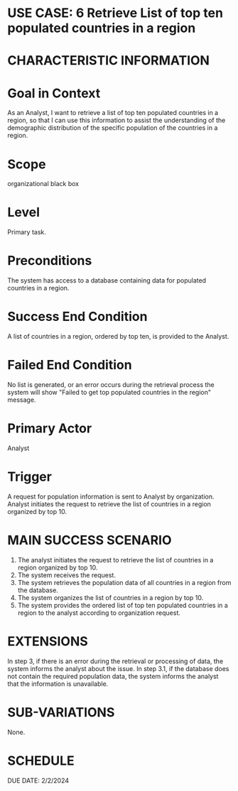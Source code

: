USE CASE: 6 Retrieve List of top ten populated countries in a region
================================================================================

CHARACTERISTIC INFORMATION
=================================

Goal in Context
===================

As an Analyst, I want to retrieve a list of top ten populated countries in a region, so that I can use this information to assist the understanding of the demographic distribution of the specific population of the countries in a region.

Scope
==========
 
organizational black box

Level
==========

Primary task.

Preconditions
=================

The system has access to a database containing data for populated countries in a region.

Success End Condition
=========================

A list of countries in a region, ordered by top ten, is provided to the Analyst.

Failed End Condition
======================

No list is generated, or an error occurs during the retrieval process the system will show "Failed to get top populated countries in the region" message.

Primary Actor
=================

Analyst 

Trigger
============

A request for population information is sent to Analyst by organization. Analyst initiates the request to retrieve the list of countries in a region organized by top 10.

MAIN SUCCESS SCENARIO
==========================

1. The analyst initiates the request to retrieve the list of countries in a region organized by top 10.
2. The system receives the request.
3. The system retrieves the population data of all countries in a region from the database.
4. The system organizes the list of countries in a region by top 10.
5. The system provides the ordered list of top ten populated countries in a region to the analyst according to organization request. 

EXTENSIONS
================

In step 3, if there is an error during the retrieval or processing of data, the system informs the analyst about the issue.
In step 3.1, if the database does not contain the required population data, the system informs the analyst that the information is unavailable.

SUB-VARIATIONS
====================

None.

SCHEDULE
================

DUE DATE: 2/2/2024
